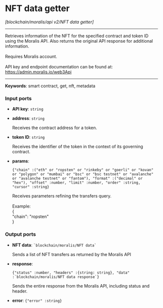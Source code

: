 # NFT data getter

_[blockchain/moralis/api v2/NFT data getter]_

---

Retrieves information of the NFT for the specified contract and token ID using the Moralis API. Also returns the original API response for additional information.<br>
<br>
Requires Moralis account.<br>
<br>
API key and endpoint documentation can be found at:<br>
https://admin.moralis.io/web3Api<br>

---

__Keywords__: smart contract, get, nft, metadata

### Input ports

* __API key__: ` string `


* __address__: ` string `


    Receives the contract address for a token.<br>


* __token ID__: ` string `


    Receives the identifier of the token in the context of its governing contract.<br>


* __params__: 
    ```
    {"chain" :("eth" or "ropsten" or "rinkeby" or "goerli" or "kovan" or "polygon" or "mumbai" or "bsc" or "bsc testnet" or "avalanche" or "avalanche testnet" or "fantom"), "format" :("decimal" or "hex"), "offset" :number, "limit" :number, "order" :string, "cursor" :string}
    ```


    Receives parameters refining the transfers query.<br>
    <br>
    Example:<br>
    {<br>
      "chain": "ropsten"<br>
    }<br>

### Output ports

* __NFT data__: `` `blockchain/moralis/NFT data` ``


    Sends a list of NFT transfers as returned by the Moralis API<br>


* __response__: 
    ```
    {"status" :number, "headers" :{string: string}, "data" :`blockchain/moralis/NFT data response`}
    ```


    Sends the entire response from the Moralis API, including status and header.<br>


* __error__: ` {"error" :string} `

